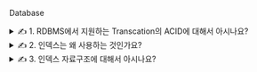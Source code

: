 Database

<details>
<summary>✍️ 1. RDBMS에서 지원하는 Transcation의 ACID에 대해서 아시나요?</summary>
<br>

ACID는 데이터베이스 트랜잭션을 보장하기 위한 성질입니다.

트랜잭션이란 여러개의 작업을 하나로 묶은 일련의 실행 단위 또는 데이터에 대한 하나의 논리적 실행 단계를 의미합니다.

만약 트랜잭션에서 속한 여러 작업 중 하나의 작업이라도 실패하는 경우 트랜잭션이 실패한 것으로 간주합니다.

- 원자성
    - 트랜잭션에 속한 모든 작업이 전부 성공하거나 전부 실패해서 결과를 예측할 수 있도록 하는 것입니다.
        - 보내는 쪽에서 출금하는 작업만 성공하고 받는 쪽에서 입금하는 작업을 실패해서는 안 됩니다.
- 일관성
    - 트랜잭션 이후의 데이터베이스 상태는 이전과 같이 일관되게 유지하는 것입니다.
        - 계좌이체 후 전체 계좌 잔고의 총합은 이전과 동일해야 합니다.
- 고립성
    - 트랜잭션은 다른 트랜잭션으로부터 독립적으로 동작되도록 하는 것입니다.
        - 동시에 여러개의 트랜잭션이 실행되는 경우 각 트랜잭션은 고립되어 있어서 연속적으로 실행된 것과 같은 결과를 가질 수 있습니다.
- 지속성
    - 성공적으로 실행된 트랜잭션은 영원히 데이터베이스에 반영하는 것입니다.
        - 오류가 발생하여 로그를 남기는데 실패하게 되면 해당 트랜잭션은 실패로 간주하고 취소됩니다.

ACID는 데이터베이스의 모든 연산이 한번에 실행되는 것을 권장합니다.

널리 사용하는 방법으로는 로깅과 새도우 페이징이 있고 두 경우 모두 업데이트 되는 데이터에 락을 거는 것이 필요합니다.

로깅에서 원자성은 데이터를 업데이트 하기 전에 로그에 모든 변경사항을 기록하는 것으로 보장합니다. 이것은 충돌 현상이 발생하더라도 데이터베이스의 무결성을 보장해줍니다.

새도우 페이징은 데이터의 변경이 복사본에 저장됩니다. 새로운 복사본은 트랜잭션이 커밋되면 활성화되고 복사본은 변경 전 데이터 부분만을 의미합니다.

ACID를 보장하기 위해 락에 의존하는 것은 동시작업 실행이 어렵고 성능저하를 초래할 수도 있습니다.

</details>

<details>
<summary>✍️ 2. 인덱스는 왜 사용하는 것인가요?</summary>
<br>

검색 성능을 향상시키기 위해 사용합니다.

테이블에 많은 열이 포함되어 있거나 대량의 데이터가 저장되어 있는 경우 테이블에서 특정 데이터를 검색하려고 하면 많은 시간이 걸릴 수 있습니다. 이런 경우에는 적절한 컬럼에 인덱스를 생성하면 검색이 빨라질 수
있습니다.

***인덱스***

데이터베이스 테이블의 검색 속도를 향상시키기 위한 자료구조

특정 컬럼에 인덱스를 생성하면 인덱스를 위한 별도의 메모리 공간에 데이터가 물리적 주소와 함께 저장됩니다.

인덱스에 저장된 데이터의 물리적 주소를 참조하여 데이터를 찾기 때문에 검색 속도가 향상됩니다.

***장점***

- 테이블 조회 속도 향상
    - 테이블의 데이터는 인덱스를 기준으로 정렬되어 있기 때문에 조건 검색 시 장점을 가집니다.
        - 조건 검색 WHERE 절의 효율성
            - 인덱스를 사용하지 않으면 조건 검색 시에 풀 테이블 스캔을 해야 합니다.
        - 정렬 ORDER BY 절의 효율성
            - 인덱스를 사용하면 ORDER BY에 의한 정렬 과정을 생략할 수 있습니다.
            - ORDER BY 작업은 1차적으로 메모리에서 정렬을 하고 메모리보다 큰 작업은 디스크 I/O를 통해 정렬을 하는 무거운 작업입니다.
        - MAX, MIN의 효율적 처리
            - MAX 작업 시 컬럼의 마지막 값을 가져오면 되고 MIN 작업 시 컬럼의 시작 값을 가지고 오면 됩니다.
            - 풀 테이블 스캔을 할 필요가 없습니다.

***단점***

- 인덱스 관리(정렬된 상태 유지)를 위한 추가적인 작업이 필요합니다.
    - 인덱스가 적용된 컬럼에
        - INSERT가 발생하면 새로운 데이터에 대한 인덱스를 추가하는 작업이 필요합니다.
        - DELETE가 발생하면 삭제하는 데이터의 인덱스를 사용하지 않음 처리하는 작업이 필요합니다.
        - UPDATE가 발생하면 기존 인덱스를 사용하지 않음 처리하고 변경된 데이터에 대한 인덱스를 추가하는 작업이 필요합니다.
- 테이블의 10~15% 이하의 데이터를 처리하는 경우에만 효율적입니다.
    - 인덱스를 관리하기 위해 데이터베이스의 10% 정도의 추가 저장공간이 필요합니다.
- 인덱스를 잘못 관리하면 오히려 성능이 저하됩니다.
    - CREATE, DELETE, UPDATE가 빈번한 컬럼에 인덱스를 생성하게 되면 인덱스의 크키가 비대해져서 오히려 성능이 저하됩니다.

***생성 전략***

인덱스를 생성한다고 해서 무조건 속도가 빨라지는 것은 아니기 때문에 적절한 컬럼을 선택해서 인덱스를 생성해야 합니다.

- Cardinality
    - 특정 데이터 집합의 유일한 값의 개수
        - 전체 행에 대한 특정 컬럼의 데이터 중복 수치에 대한 정보를 Cardinality라고 합니다.
            - 중복되는 횟수가 높으면 Cardinality 값이 낮고 중복되는 횟수가 낮으면 Cardinality 값이 높다고 표현합니다.
                - Cardinality 값이 높은 컬럼을 인덱스로 생성했을 때 성능이 좋습니다.
- Selectivity
    - 데이터 집합에서 특정 값을 얼마나 잘 선택할 수 있는지에 대한 지표
        - Selectivity = Cardinality / Total Number Of Records
            - Selectivity 값이 1이라는 의미는 모든 컬럼의 값이 유일하다는 의미입니다.
                - Selectivity 값이 높은 컬럼을 인덱스로 생성했을 때 조회 성능이 좋습니다.

</details>

<details>
<summary>✍️ 3. 인덱스 자료구조에 대해서 아시나요?</summary>
<br>

***Hash Table***

- 특정 컬럼의 값과 데이터의 위치를 Key-Value 형태로 저장하는 자료구조입니다.
- 내부에 버킷이라는 배열이 존재하고 해시 함수를 통해 변환된 고유한 Key를 배열의 인덱스로 사용합니다.
- Key 값으로 Value가 저장되어 있는 위치에 바로 접근할 수 있기 때문에 평균 시간복잡도는 O(1)입니다.
- 해시 값이 중복되는 충돌 현상이 너무 많이 발생하면 성능이 하락해 시간 복잡도가 O(N)에 수렴할 수 있습니다.
- WHERE 조건의 등호(=) 연산에는 효율이 좋지만, 내부 데이터들이 정렬되어 있지 않아 부등호 연산(>, <)에 부적합합니다.

***B-Tree***

- 자식 노드가 2개 이상인 트리입니다.
- 특정 컬럼의 값에 해당하는 노드에 데이터의 위치를 저장합니다.
- 각 Key의 왼쪽 자식 노드는 Key 보다 작은 값을, 오른쪽 자식 노드는 Key 보다 큰 값을 가집니다.
- 오름차순으로 정렬되어 있기 때문에 부등호 연산(>, <)에 대해 Hash Table 보다 효율적인 데이터 탐색이 가능합니다.
- B-Tree는 균형 트리로서 최상위 루트 노드에서 리프 노드까지의 거리가 모두 동일하기 때문에 평균 시간 복잡도는 O(logN)입니다.
- 그러나 데이터 갱신이 반복되면 트리의 균형이 깨지면서 성능이 악화됩니다.
- 또한, Hash Table 보다 부등호를 이용한 검색 연산 성능이 좋지만, 순차 검색의 경우 중위 순회를 하기 때문에 효율이 좋지 않습니다.

***B+Tree***

- B-Tree를 확장 및 개선한 자료구조로서, 리프 노드에만 데이터의 위치를 저장합니다.
- 브랜치 노드에 데이터가 저장되지 않아서 더 많은 Key를 저장할 수 있고 트리의 높이도 더 낮아집니다.
- 리프 노드 간에는 리스트 구조로 서로를 참조하고 있어 순차 검색에도 노드 순회가 더 쉽습니다.

</details>
